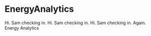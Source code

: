 EnergyAnalytics
===============
Hi. Sam checking in.
Hi. Sam checking in.
Hi. Sam checking in.
Again.
Energy Analytics
